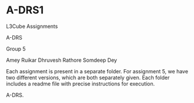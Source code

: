 A-DRS1
======

L3Cube Assignments

A-DRS

Group 5

Amey Ruikar
Dhruvesh Rathore
Somdeep Dey

Each assignment is present in a separate folder. For assignment 5, we have two different versions, which are both separately
given. Each folder includes a readme file with precise instructions for execution.

A-DRS.
